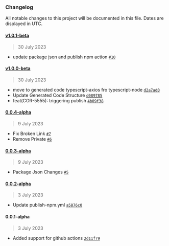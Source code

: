 ### Changelog

All notable changes to this project will be documented in this file. Dates are displayed in UTC.

#### [v1.0.1-beta](https://github.com/fireblocks/fireblocks-api-client-typescript/compare/v1.0.0-beta...v1.0.1-beta)

> 30 July 2023

- update package json and publish npm action [`#10`](https://github.com/fireblocks/fireblocks-api-client-typescript/pull/10)

#### [v1.0.0-beta](https://github.com/fireblocks/fireblocks-api-client-typescript/compare/0.0.4-alpha...v1.0.0-beta)

> 30 July 2023

- move to generated code typescript-axios fro typescript-node [`d2a7ad0`](https://github.com/fireblocks/fireblocks-api-client-typescript/commit/d2a7ad0867c32813f944c87ab2d5aa9df1c21210)
- Update Generated Code Structure [`d089785`](https://github.com/fireblocks/fireblocks-api-client-typescript/commit/d089785d0d29a2307fa1a9be9dc9f8432c887c28)
- feat(COR-5555): triggering publish [`4b09f38`](https://github.com/fireblocks/fireblocks-api-client-typescript/commit/4b09f38e59fb47b0f73bd5ff06a9afc9faf02364)

#### [0.0.4-alpha](https://github.com/fireblocks/fireblocks-api-client-typescript/compare/0.0.3-alpha...0.0.4-alpha)

> 9 July 2023

- Fix Broken Link [`#7`](https://github.com/fireblocks/fireblocks-api-client-typescript/pull/7)
- Remove Private [`#6`](https://github.com/fireblocks/fireblocks-api-client-typescript/pull/6)

#### [0.0.3-alpha](https://github.com/fireblocks/fireblocks-api-client-typescript/compare/0.0.2-alpha...0.0.3-alpha)

> 9 July 2023

- Package Json Changes [`#5`](https://github.com/fireblocks/fireblocks-api-client-typescript/pull/5)

#### [0.0.2-alpha](https://github.com/fireblocks/fireblocks-api-client-typescript/compare/0.0.1-alpha...0.0.2-alpha)

> 3 July 2023

- Update publish-npm.yml [`a5876c0`](https://github.com/fireblocks/fireblocks-api-client-typescript/commit/a5876c06be5a63c5da3fb692921822ff81656044)

#### 0.0.1-alpha

> 3 July 2023

- Added support for github actions [`2d11f79`](https://github.com/fireblocks/fireblocks-api-client-typescript/commit/2d11f79a80615140e1c5b1dfc136ab9123ea8e13)
